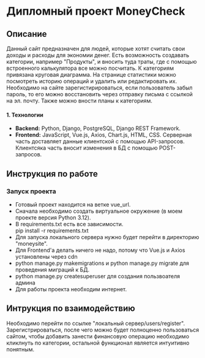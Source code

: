 # Дипломный проект MoneyCheck
## **Описание**
Данный сайт предназначен для людей, которые хотят считать свои доходы и расходы для экономии денег. Есть возможность создавать категории, например "Продукты", и вносить туда траты, где с помощью встроенного калькулятора все можно посчитать. К категориям привязана круговая диаграмма. На странице статистики можно посмотреть историю операций и удалить или редактировать их. Необходимо на сайте зарегистирироваться, если пользователь забыл пароль, то его можно восстановить через отправку письма с ссылкой на эл. почту. Также можно вности планы к категориям.
#### **1. Технологии**
- **Backend:** Python, Django, PostgreSQL, Django REST Framework.
- **Frontend:** JavaScript, Vue.js, Axios, Chart.js, HTML, CSS.
Серверная часть доставляет данные клиентской с помощью API-запросов. Клиентсяка часть вносит изменения в БД с помощью POST-запросов.
## **Инструкция по работе**
### **Запуск проекта**
- Готовый проект находится на ветке vue_url.
- Сначала необходимо создать виртуальное окружение (в моем проекте версия Python 3.12).
- В requirements.txt есть все зависимости.  
  pip install -r requirements.txt
- Для запуска локального сервера нужно будет перейти в директорию "moneysite".
- Для Frontend'a делать ничего не надо, потому что Vue.js и Axios установлены через cdn
- python manage.py makemigrations и python manage.py migrate для проведения миграций к БД.
- python manage.py createsuperuser для создания пользвоателя админа
- Для работы проекта необходим интернет.


## **Интрукция по взаимодействию**
Необходимо перейти по ссылке "локальный сервер/users/register". Зарегистрироваться, после чего можно будет полноценно пользоваться сайтом, чтобы добавить занести финансовую операцию необходимо кликлнуть по категории, остальной функционал является интуитивно понятным.
